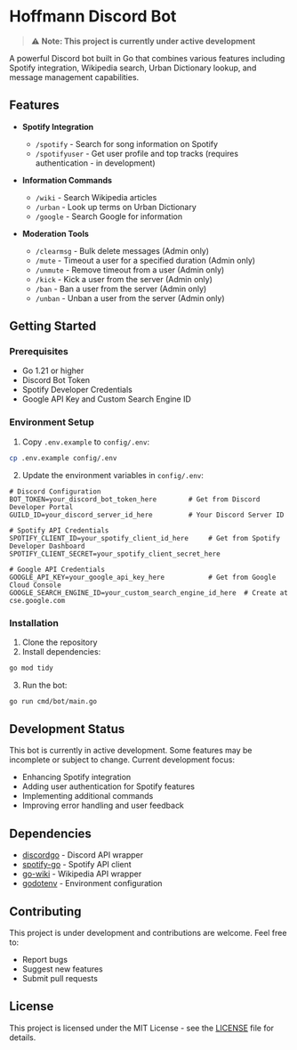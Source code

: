 # Hoffmann Discord Bot

> ⚠️ **Note: This project is currently under active development**

A powerful Discord bot built in Go that combines various features including Spotify integration, Wikipedia search, Urban Dictionary lookup, and message management capabilities.

## Features

- **Spotify Integration**
  - `/spotify` - Search for song information on Spotify
  - `/spotifyuser` - Get user profile and top tracks (requires authentication - in development)

- **Information Commands**
  - `/wiki` - Search Wikipedia articles
  - `/urban` - Look up terms on Urban Dictionary
  - `/google` - Search Google for information

- **Moderation Tools**
  - `/clearmsg` - Bulk delete messages (Admin only)
  - `/mute` - Timeout a user for a specified duration (Admin only)
  - `/unmute` - Remove timeout from a user (Admin only)
  - `/kick` - Kick a user from the server (Admin only)
  - `/ban` - Ban a user from the server (Admin only)
  - `/unban` - Unban a user from the server (Admin only)

## Getting Started

### Prerequisites
- Go 1.21 or higher
- Discord Bot Token
- Spotify Developer Credentials
- Google API Key and Custom Search Engine ID

### Environment Setup
1. Copy `.env.example` to `config/.env`:
```bash
cp .env.example config/.env
```

2. Update the environment variables in `config/.env`:
```env
# Discord Configuration
BOT_TOKEN=your_discord_bot_token_here        # Get from Discord Developer Portal
GUILD_ID=your_discord_server_id_here         # Your Discord Server ID

# Spotify API Credentials
SPOTIFY_CLIENT_ID=your_spotify_client_id_here     # Get from Spotify Developer Dashboard
SPOTIFY_CLIENT_SECRET=your_spotify_client_secret_here

# Google API Credentials
GOOGLE_API_KEY=your_google_api_key_here           # Get from Google Cloud Console
GOOGLE_SEARCH_ENGINE_ID=your_custom_search_engine_id_here  # Create at cse.google.com
```

### Installation
1. Clone the repository
2. Install dependencies:
```bash
go mod tidy
```
3. Run the bot:
```bash
go run cmd/bot/main.go
```

## Development Status

This bot is currently in active development. Some features may be incomplete or subject to change. Current development focus:
- Enhancing Spotify integration
- Adding user authentication for Spotify features
- Implementing additional commands
- Improving error handling and user feedback

## Dependencies

- [discordgo](https://github.com/bwmarrin/discordgo) - Discord API wrapper
- [spotify-go](https://github.com/zmb3/spotify) - Spotify API client
- [go-wiki](https://github.com/trietmn/go-wiki) - Wikipedia API wrapper
- [godotenv](https://github.com/joho/godotenv) - Environment configuration

## Contributing

This project is under development and contributions are welcome. Feel free to:
- Report bugs
- Suggest new features
- Submit pull requests

## License

This project is licensed under the MIT License - see the [LICENSE](LICENSE) file for details.

